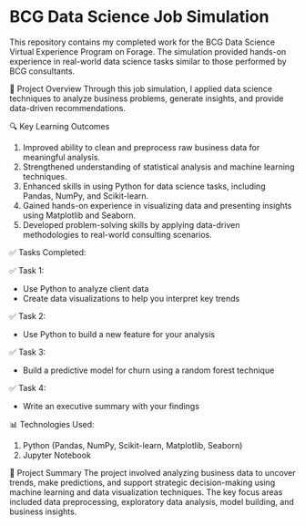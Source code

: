 # BCG Data Science Job Simulation
This repository contains my completed work for the BCG Data Science Virtual Experience Program on Forage. The simulation provided hands-on experience in real-world data science tasks similar to those performed by BCG consultants.

🚀 Project Overview
Through this job simulation, I applied data science techniques to analyze business problems, generate insights, and provide data-driven recommendations.

🔍 Key Learning Outcomes<br>
1. Improved ability to clean and preprocess raw business data for meaningful analysis.<br>
2. Strengthened understanding of statistical analysis and machine learning techniques.<br>
3. Enhanced skills in using Python for data science tasks, including Pandas, NumPy, and Scikit-learn.<br>
4. Gained hands-on experience in visualizing data and presenting insights using Matplotlib and Seaborn.<br>
5. Developed problem-solving skills by applying data-driven methodologies to real-world consulting scenarios.<br>

✅ Tasks Completed: <br>

✅ Task 1:<br>
  - Use Python to analyze client data <br>
  - Create data visualizations to help you interpret key trends<br>
  
✅ Task 2:<br>
  - Use Python to build a new feature for your analysis<br>
  
✅ Task 3:<br>
  - Build a predictive model for churn using a random forest technique<br>
  
✅ Task 4:<br>
  - Write an executive summary with your findings

📊 Technologies Used:
1. Python (Pandas, NumPy, Scikit-learn, Matplotlib, Seaborn)
2. Jupyter Notebook

📌 Project Summary
The project involved analyzing business data to uncover trends, make predictions, and support strategic decision-making using machine learning and data visualization techniques. The key focus areas included data preprocessing, exploratory data analysis, model building, and business insights.
